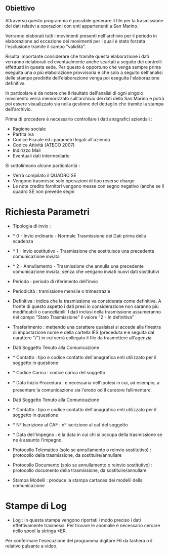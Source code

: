 ## Obiettivo

Attraverso questo programma è possibile generare il file per la trasmissione dei dati relativi a operazioni con enti appartenenti a San Marino.

Verranno elaborati tutti i movimenti presenti nell'archivio per il periodo in elaborazione ad eccezione dei movimenti per i quali è stato forzata l'esclusione tramite il campo "validità".

Risulta importante considerare che tramite questa elaborazione i dati verranno rielaborati ed eventualmente anche scartati a seguito dei controlli effettuati in questa sede.
Per questo è opportuno che venga sempre prima eseguita una o più elaborazione provvisoria e che solo a seguito dell'analisi delle stampe prodotte dell'elaborazione venga poi eseguita l'elaborazione definitiva.

In particolare è da notare che il risultato dell'analisi di ogni singolo movimento verrà memorizzato sull'archivio dei dati dello San Marino e potrà poi essere visualizzato sia nella gestione del dettaglio che tramite la stampa dell'archivio.

Prima di procedere è necessario controllare i dati anagrafici aziendali : 
-  Ragione sociale
-  Partita Iva
-  Codice Fiscale
ed i parametri legati all'azienda
-  Codice Attività (ATECO 2007)
-  Indirizzo Mail
-  Eventuali dati intermediario

Si sottolineano alcune particolarità : 
-  Verrà compilato il QUADRO SE
-  Vengono trasmesse solo operazioni di tipo reverse charge
-  Le note credito fornitori vengono messe con segno negativo (anche se il quadro SE non
  prevede segni

# Richiesta Parametri

-  Tipologia di invio : 
- \* 0 - Invio ordinario - Normale Trasmissione dei Dati prima della scadenza
- \* 1 - Invio sostitutivo - Trasmissione che sostituisce una precedente comunicazione inviata
- \* 2 - Annullamento - Trasmissione che annulla una precedente comunicazione inviata, senza che vengano inviati nuovi dati sostitutivi

-  Periodo :  periodo di riferimento dell'invio

-  Periodicità :  tramissione mensile o trimestrazle

-  Definitiva :  indica che la trasmissione va considerata come definitiva. A fronte di questo aspetto i dati presi in considerazione non saranno più modificabili o cancellabili. I dati inclusi nella trasmissione assumeranno nel campo "Stato Trasmissione" il valore "2 - In definitiva"

-  Trasferimento :  mettendo una carattere qualsiasi si accede alla finestra di impostazione nome e della cartella IFS (preceduta e e seguita dal carattere "/") in cui verrà collegato il file da trasmettere all'agenzia.

-  Dati Soggetto Tenuto alla Comunicazione
- \* Contatto :  tipo e codice contatto dell'anagrafica enti utilizzato per il soggetto in questione
- \* Codice Carica :  codice carica del soggetto
- \* Data Inizio Procedura :  è necessaria nell'ipotesi in cui, ad esempio, a presentare la comunicazione sia l'erede od il curatore fallimentare.
-  Dati Soggetto Tenuto alla Comunicazione
- \* Contatto :  tipo e codice contatto dell'anagrafica enti utilizzato per il soggetto in questione
- \* N° Iscrizione al CAF :  n° iscrizione al caf del soggetto
- \* Data dell'impegno :  è la data in cui chi si occupa della trasmissione se ne è assunto l'impegno.

-  Protocollo Telematico (solo se annullamento o reinvio sostitutivo) :  protocollo della trasmissione, da sostituire/annullare
-  Protocollo Documento (solo se annullamento o reinvio sostitutivo) :  protocollo documento della trasmissione, da sostituire/annullare

-  Stampa Modelli :  produce la stampa cartacea dei modelli della comunicazione

# Stampe di Log
-  Log :  in questa stampa vengono riportati i modo preciso i dati effettivamente trasmessi.
Per trovare le anomalie è necessario cercare nello spool la stringa \*ER.

Per confermare l'esecuzione del programma digitare F6 da tastiera o il relativo pulsante a video.
